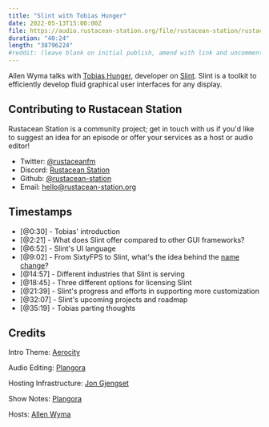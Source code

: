 ```yaml
---
title: "Slint with Tobias Hunger"
date: 2022-05-13T15:00:00Z
file: https://audio.rustacean-station.org/file/rustacean-station/rustacean-station-e068-tobias-hunger.mp3
duration: "40:24"
length: "38796224"
#reddit: (leave blank on initial publish, amend with link and uncomment this line after Reddit thread has been posted)
---
```

Allen Wyma talks with [Tobias Hunger](https://twitter.com/t_hunger), developer on [Slint](https://slint-ui.com/). Slint is a toolkit to efficiently develop fluid graphical user interfaces for any display.

## Contributing to Rustacean Station

Rustacean Station is a community project; get in touch with us if you'd like to suggest an idea for an episode or offer your services as a host or audio editor!

- Twitter: [@rustaceanfm](https://twitter.com/rustaceanfm)
- Discord: [Rustacean Station](https://discord.gg/cHc3Gyc)
- Github: [@rustacean-station](https://github.com/rustacean-station/)
- Email: [hello@rustacean-station.org](mailto:hello@rustacean-station.org)

## Timestamps 
- [@0:30] - Tobias' introduction
- [@2:21] - What does Slint offer compared to other GUI frameworks?
- [@6:52] - Slint's UI language
- [@9:02] - From SixtyFPS to Slint, what's the idea behind the [name change](https://slint-ui.com/blog/sixtyfps-becomes-slint.html)?
- [@14:57] - Different industries that Slint is serving
- [@18:45] - Three different options for licensing Slint
- [@21:39] - Slint's progress and efforts in supporting more customization
- [@32:07] - Slint's upcoming projects and roadmap
- [@35:19] - Tobias parting thoughts

## Credits
Intro Theme: [Aerocity](https://twitter.com/AerocityMusic)

Audio Editing: [Plangora](https://twitter.com/plangora)

Hosting Infrastructure: [Jon Gjengset](https://twitter.com/jonhoo/)

Show Notes: [Plangora](https://twitter.com/plangora)

Hosts: [Allen Wyma](https://twitter.com/allenwyma)
